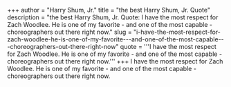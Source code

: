 +++
author = "Harry Shum, Jr."
title = "the best Harry Shum, Jr. Quote"
description = "the best Harry Shum, Jr. Quote: I have the most respect for Zach Woodlee. He is one of my favorite - and one of the most capable - choreographers out there right now."
slug = "i-have-the-most-respect-for-zach-woodlee-he-is-one-of-my-favorite---and-one-of-the-most-capable---choreographers-out-there-right-now"
quote = '''I have the most respect for Zach Woodlee. He is one of my favorite - and one of the most capable - choreographers out there right now.'''
+++
I have the most respect for Zach Woodlee. He is one of my favorite - and one of the most capable - choreographers out there right now.
